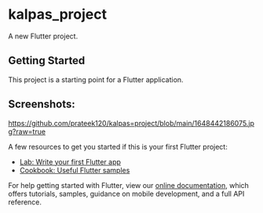 # kalpas_project

A new Flutter project.

## Getting Started

This project is a starting point for a Flutter application.

## Screenshots:
https://github.com/prateek120/kalpas=project/blob/main/1648442186075.jpg?raw=true

A few resources to get you started if this is your first Flutter project:

- [Lab: Write your first Flutter app](https://flutter.dev/docs/get-started/codelab)
- [Cookbook: Useful Flutter samples](https://flutter.dev/docs/cookbook)

For help getting started with Flutter, view our
[online documentation](https://flutter.dev/docs), which offers tutorials,
samples, guidance on mobile development, and a full API reference.
